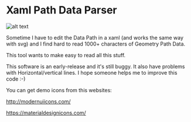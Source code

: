 # Xaml Path Data Parser

![alt text](https://devfarm.it/wp-content/uploads/2017/09/XamlPathDataParserScreenshot1.jpg)

Sometime I have to edit the Data Path in a xaml (and works the same way with svg) and I find hard to read 1000+ characters of Geometry Path Data.

This tool wants to make easy to read all this stuff.

This software is an early-release and it's still buggy. It also have problems with Horizontal/vertical lines.
I hope someone helps me to improve this code :-)

You can get demo icons from this websites:

http://modernuiicons.com/

https://materialdesignicons.com/

